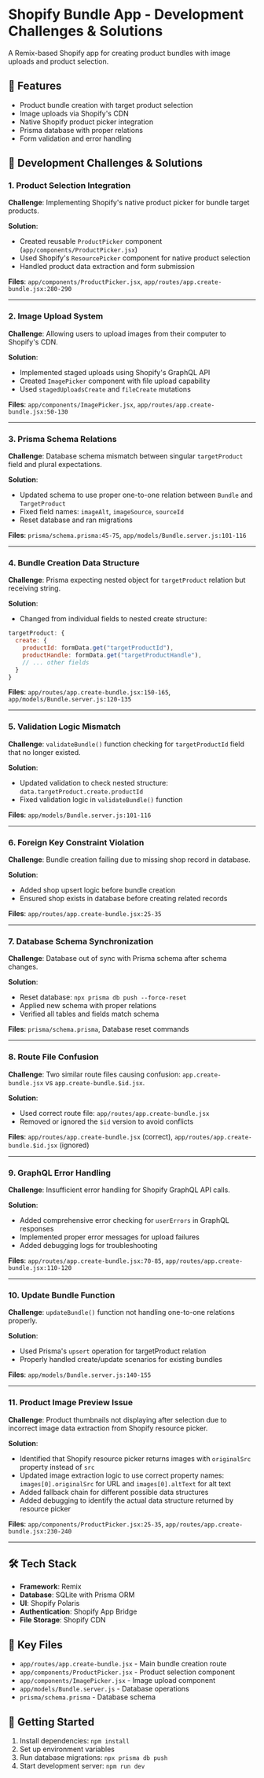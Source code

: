# Shopify Bundle App - Development Challenges & Solutions

A Remix-based Shopify app for creating product bundles with image uploads and product selection.

## 🚀 Features
- Product bundle creation with target product selection
- Image uploads via Shopify's CDN
- Native Shopify product picker integration
- Prisma database with proper relations
- Form validation and error handling

## 🔧 Development Challenges & Solutions

### 1. **Product Selection Integration**
**Challenge**: Implementing Shopify's native product picker for bundle target products.

**Solution**: 
- Created reusable `ProductPicker` component (`app/components/ProductPicker.jsx`)
- Used Shopify's `ResourcePicker` component for native product selection
- Handled product data extraction and form submission

**Files**: `app/components/ProductPicker.jsx`, `app/routes/app.create-bundle.jsx:280-290`

---

### 2. **Image Upload System**
**Challenge**: Allowing users to upload images from their computer to Shopify's CDN.

**Solution**:
- Implemented staged uploads using Shopify's GraphQL API
- Created `ImagePicker` component with file upload capability
- Used `stagedUploadsCreate` and `fileCreate` mutations

**Files**: `app/components/ImagePicker.jsx`, `app/routes/app.create-bundle.jsx:50-130`

---

### 3. **Prisma Schema Relations**
**Challenge**: Database schema mismatch between singular `targetProduct` field and plural expectations.

**Solution**:
- Updated schema to use proper one-to-one relation between `Bundle` and `TargetProduct`
- Fixed field names: `imageAlt`, `imageSource`, `sourceId`
- Reset database and ran migrations

**Files**: `prisma/schema.prisma:45-75`, `app/models/Bundle.server.js:101-116`

---

### 4. **Bundle Creation Data Structure**
**Challenge**: Prisma expecting nested object for `targetProduct` relation but receiving string.

**Solution**:
- Changed from individual fields to nested create structure:
```javascript
targetProduct: {
  create: {
    productId: formData.get("targetProductId"),
    productHandle: formData.get("targetProductHandle"),
    // ... other fields
  }
}
```

**Files**: `app/routes/app.create-bundle.jsx:150-165`, `app/models/Bundle.server.js:120-135`

---

### 5. **Validation Logic Mismatch**
**Challenge**: `validateBundle()` function checking for `targetProductId` field that no longer existed.

**Solution**:
- Updated validation to check nested structure: `data.targetProduct.create.productId`
- Fixed validation logic in `validateBundle()` function

**Files**: `app/models/Bundle.server.js:101-116`

---

### 6. **Foreign Key Constraint Violation**
**Challenge**: Bundle creation failing due to missing shop record in database.

**Solution**:
- Added shop upsert logic before bundle creation
- Ensured shop exists in database before creating related records

**Files**: `app/routes/app.create-bundle.jsx:25-35`

---

### 7. **Database Schema Synchronization**
**Challenge**: Database out of sync with Prisma schema after schema changes.

**Solution**:
- Reset database: `npx prisma db push --force-reset`
- Applied new schema with proper relations
- Verified all tables and fields match schema

**Files**: `prisma/schema.prisma`, Database reset commands

---

### 8. **Route File Confusion**
**Challenge**: Two similar route files causing confusion: `app.create-bundle.jsx` vs `app.create-bundle.$id.jsx`.

**Solution**:
- Used correct route file: `app/routes/app.create-bundle.jsx`
- Removed or ignored the `$id` version to avoid conflicts

**Files**: `app/routes/app.create-bundle.jsx` (correct), `app/routes/app.create-bundle.$id.jsx` (ignored)

---

### 9. **GraphQL Error Handling**
**Challenge**: Insufficient error handling for Shopify GraphQL API calls.

**Solution**:
- Added comprehensive error checking for `userErrors` in GraphQL responses
- Implemented proper error messages for upload failures
- Added debugging logs for troubleshooting

**Files**: `app/routes/app.create-bundle.jsx:70-85`, `app/routes/app.create-bundle.jsx:110-120`

---

### 10. **Update Bundle Function**
**Challenge**: `updateBundle()` function not handling one-to-one relations properly.

**Solution**:
- Used Prisma's `upsert` operation for targetProduct relation
- Properly handled create/update scenarios for existing bundles

**Files**: `app/models/Bundle.server.js:140-155`

---

### 11. **Product Image Preview Issue**
**Challenge**: Product thumbnails not displaying after selection due to incorrect image data extraction from Shopify resource picker.

**Solution**:
- Identified that Shopify resource picker returns images with `originalSrc` property instead of `src`
- Updated image extraction logic to use correct property names: `images[0].originalSrc` for URL and `images[0].altText` for alt text
- Added fallback chain for different possible data structures
- Added debugging to identify the actual data structure returned by resource picker

**Files**: `app/components/ProductPicker.jsx:25-35`, `app/routes/app.create-bundle.jsx:230-240`

---

## 🛠 Tech Stack
- **Framework**: Remix
- **Database**: SQLite with Prisma ORM
- **UI**: Shopify Polaris
- **Authentication**: Shopify App Bridge
- **File Storage**: Shopify CDN

## 📁 Key Files
- `app/routes/app.create-bundle.jsx` - Main bundle creation route
- `app/components/ProductPicker.jsx` - Product selection component
- `app/components/ImagePicker.jsx` - Image upload component
- `app/models/Bundle.server.js` - Database operations
- `prisma/schema.prisma` - Database schema

## 🚀 Getting Started
1. Install dependencies: `npm install`
2. Set up environment variables
3. Run database migrations: `npx prisma db push`
4. Start development server: `npm run dev`
